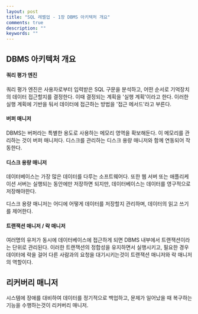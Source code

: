 ```yaml
---
layout: post
title: "SQL 레벨업 - 1장 DBMS 아키텍처 개요"
comments: true
description: ""
keywords: ""
---
```



## DBMS 아키텍처 개요

#### 쿼리 평가 엔진

쿼리 평가 엔진은 사용자로부터 입력받은 SQL 구문을 분석하고, 어떤 순서로 기억장치의 데이터 접근할지를 결정한다. 이때 결정되는 계획을 '실행 계획'이라고 한다. 이러한 실행 계획에 기반을 둬서 데이터에 접근하는 방법을 '접근 메서드'라고 부른다.


#### 버퍼 매니저

DBMS는 버퍼라는 특별한 용도로 사용하는 메모리 영역을 확보해둔다. 이 메모리를 관리하는 것이 버퍼 매니저다. 디스크를 관리하는 디스크 용량 매니저와 함께 연동되어 작동한다.


#### 디스크 용량 매니저

데이터베이스는 가장 많은 데이터를 다루는 소프트웨어다. 또한 웹 서버 또는 애플리케이션 서버는 실행되는 동안에만 저장하면 되지만, 데이터베이스는 데이터를 영구적으로 저장해야한다.

디스크 용량 매니저는 어디에 어떻게 데이터를 저장할지 관리하며, 데이터의 읽고 쓰기를 제어한다.


#### 트랜잭션 매니저 / 락 매니저

여러명의 유저가 동시에 데이터베이스에 접근하게 되면 DBMS 내부에서 트랜잭션이라는 단위로 관리된다. 이러한 트랜잭션의 정합성을 유지하면서 실행시키고, 필요한 경우 데이터에 락을 걸어 다른 사람과의 요청을 대기시키는것이 트랜잭션 매니저와 락 매니저의 역할이다.


## 리커버리 매니저

시스템에 장애를 대비하여 데이터를 정기적으로 백업하고, 문제가 일어났을 때 복구하는 기능을 수행하는것이 리커버리 매니저.

